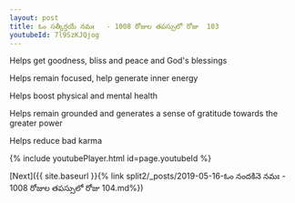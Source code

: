 ```yaml
---
layout: post
title: ఓం సత్కీర్తయే నమః   - 1008 రోజుల తపస్సులో రోజు  103
youtubeId: 7l9SzKJQjog
---
```

 
 
Helps get goodness, bliss and peace and God's blessings
 
Helps remain focused, help generate inner energy 
 
Helps boost physical and mental health 
 
Helps remain grounded and generates a sense of gratitude towards the greater power 
 
Helps reduce bad karma
 
 
 
 


{% include youtubePlayer.html id=page.youtubeId %}
 
[Next]({{ site.baseurl }}{% link  split2/_posts/2019-05-16-ఓం నందకినె నమః   - 1008 రోజుల తపస్సులో రోజు  104.md%})
 
